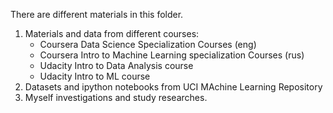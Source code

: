 There are different materials in this folder.

1. Materials and data from different courses:
	- Coursera Data Science Specialization Courses (eng)
	- Coursera Intro to Machine Learning specialization Courses (rus)
	- Udacity Intro to Data Analysis course
	- Udacity Intro to ML course
2. Datasets and ipython notebooks from UCI MAchine Learning Repository
3. Myself investigations and study researches.
